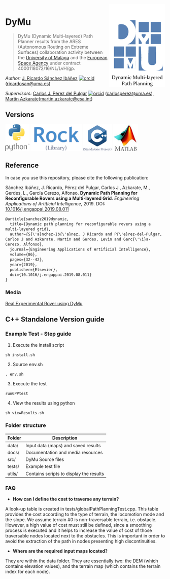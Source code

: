 <img src="docs/media/DyMuLogo.png" align="right" />

# DyMu
>DyMu (Dynamic Multi-layered) Path Planner results from the ARES (Autonomous Routing on Extreme Surfaces) collaboration activity between the [University of Malaga](https://www.uma.es/robotics-and-mechatronics/info/107542/robotica-espacial/) and the [European Space Agency](https://www.esa.int/Enabling_Support/Space_Engineering_Technology/Planetary_Robotics_Laboratory) under contract 4000118072/16/NL/LvH/gp.

*Author:* [J. Ricardo Sánchez Ibáñez](https://github.com/JRicardoSan) [![orcid](https://orcid.org/sites/default/files/images/orcid_16x16.png)](https://orcid.org/0000-0002-5130-3808) (ricardosan@uma.es)

*Supervisors:* [Carlos J. Pérez del Pulgar](https://github.com/carlibiri) [![orcid](https://orcid.org/sites/default/files/images/orcid_16x16.png)](https://orcid.org/0000-0001-5819-8310) (carlosperez@uma.es), [Martin Azkarate](https://github.com/martinazkarate)(martin.azkarate@esa.int)

## Versions

[![pythonlogo](https://github.com/spaceuma/ARES-DyMu_python/blob/master/docs/media/PythonLogo.jpg)](https://github.com/spaceuma/ARES-DyMu_python)
[![rocklogo](https://github.com/spaceuma/ARES-DyMu_python/blob/master/docs/media/RockLogoLib.png)](https://github.com/esa-prl/planning-path_planning)
[![cpluslogo](https://github.com/spaceuma/ARES-DyMu_python/blob/master/docs/media/CPlusPlusLogo.png)](https://github.com/esa-prl/planning-path_planning/tree/standalone_ver)
[![matlablogo](https://github.com/spaceuma/ARES-DyMu_python/blob/master/docs/media/MatlabLogo.jpg)](https://github.com/spaceuma/ARES-DyMu_matlab)
  
## Reference

In case you use this repository, please cite the following publication:

Sánchez Ibáñez, J. Ricardo, Pérez del Pulgar, Carlos J., Azkarate, M., Gerdes, L., García Cerezo, Alfonso. **Dynamic Path Planning for Reconfigurable Rovers using a Multi-layered Grid**. *Engineering Applications of Artificial Intelligence*, 2019. DOI: [10.1016/j.engappai.2019.08.011](https://doi.org/10.1016/j.engappai.2019.08.011)

```
@article{sanchez2019dynamic,
  title={Dynamic path planning for reconfigurable rovers using a multi-layered grid},
  author={S{\'a}nchez-Ib{\'a}nez, J Ricardo and P{\'e}rez-del-Pulgar, Carlos J and Azkarate, Martin and Gerdes, Levin and Garc{\'\i}a-Cerezo, Alfonso},
  journal={Engineering Applications of Artificial Intelligence},
  volume={86},
  pages={32--42},
  year={2019},
  publisher={Elsevier},
  doi={10.1016/j.engappai.2019.08.011}
}
```
### Media

[Real Experimental Rover using DyMu](https://youtu.be/X4mihNTEVGw)

## C++ Standalone Version guide

### Example Test - Step guide

1. Execute the install script

```
sh install.sh
```

2. Source env.sh

```
. env.sh
```

3. Execute the test

```
runGPPtest
```

4. View the results using python

```
sh viewResults.sh
```

### Folder structure

| Folder            |       Description                             |
| ----------------- | ------------------------                      |
| data/             | Input data (maps) and saved results           |
| docs/             | Documentation and media resources             |
| src/              | DyMu Source files                             |
| tests/            | Example test file                             |
| utils/            | Contains scripts to display the results       |

### FAQ

- **How can I define the cost to traverse any terrain?**

A look-up table is created in tests/globalPathPlanningTest.cpp. This table provides the cost according to the type of terrain, the locomotion mode and the slope. We assume terrain #0 is non-traversable terrain, i.e. obstacle. However, a high value of cost must still be defined, since a smoothing process is executed and it helps to increase the value of cost of those traversable nodes located next to the obstacles. This is important in order to avoid the extraction of the path in nodes presenting high discontinuities.

- **Where are the required input maps located?**

They are within the data folder. They are essentially two: the DEM (which contains elevation values), and the terrain map (which contains the terrain index for each node).



